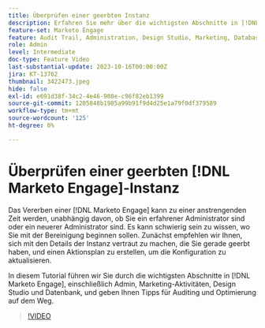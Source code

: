 ```yaml
---
title: Überprüfen einer geerbten Instanz
description: Erfahren Sie mehr über die wichtigsten Abschnitte in [!DNL Marketo Engage] einschließlich Admin, Marketing-Aktivitäten, Design Studio und Datenbank. Hier erhalten Sie Tipps für Auditing und Optimierung.
feature-set: Marketo Engage
feature: Audit Trail, Administration, Design Studio, Marketing, Database
role: Admin
level: Intermediate
doc-type: Feature Video
last-substantial-update: 2023-10-16T00:00:00Z
jira: KT-13762
thumbnail: 3422473.jpeg
hide: false
exl-id: e691d38f-34c2-4e46-908e-c96f82eb1399
source-git-commit: 1205848b1985a99b91f9d4d25e1a79f0df379589
workflow-type: tm+mt
source-wordcount: '125'
ht-degree: 0%

---
```


# Überprüfen einer geerbten [!DNL Marketo Engage]-Instanz

Das Vererben einer [!DNL Marketo Engage] kann zu einer anstrengenden Zeit werden, unabhängig davon, ob Sie ein erfahrener Administrator sind oder ein neuerer Administrator sind. Es kann schwierig sein zu wissen, wo Sie mit der Bereinigung beginnen sollen. Zunächst empfehlen wir Ihnen, sich mit den Details der Instanz vertraut zu machen, die Sie gerade geerbt haben, und einen Aktionsplan zu erstellen, um die Konfiguration zu aktualisieren.

In diesem Tutorial führen wir Sie durch die wichtigsten Abschnitte in [!DNL Marketo Engage], einschließlich Admin, Marketing-Aktivitäten, Design Studio und Datenbank, und geben Ihnen Tipps für Auditing und Optimierung auf dem Weg.

>[!VIDEO](https://video.tv.adobe.com/v/3422473/?learn=on)
